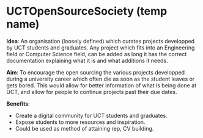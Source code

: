# UCTOpenSourceSociety (temp name)

**Idea**: An organisation (loosely defined) which curates projects developped by UCT students and graduates. Any project which fits into an Engineering field or Computer Science field, can be added as long it has the correct documentation explaining what it is and what additions it needs.

**Aim**: To encourage the open sourcing the various projects developped during a university career which often die as soon as the student leaves or gets bored. This would allow for better information of what is being done at UCT, and allow for people to continue projects past their due dates.

**Benefits**:

* Create a digital community for UCT students and graduates.
* Expose students to more resources and inspiration.
* Could be used as method of attaining rep, CV building.
